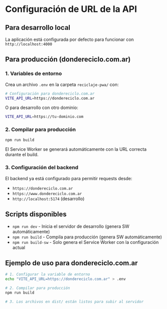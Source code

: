 # Configuración de URL de la API

## Para desarrollo local
La aplicación está configurada por defecto para funcionar con `http://localhost:4000`

## Para producción (dondereciclo.com.ar)

### 1. Variables de entorno
Crea un archivo `.env` en la carpeta `reciclaje-pwa/` con:
```bash
# Configuración para dondereciclo.com.ar
VITE_API_URL=https://dondereciclo.com.ar
```

O para desarrollo con otro dominio:
```bash
VITE_API_URL=https://tu-dominio.com
```

### 2. Compilar para producción
```bash
npm run build
```

El Service Worker se generará automáticamente con la URL correcta durante el build.

### 3. Configuración del backend
El backend ya está configurado para permitir requests desde:
- `https://dondereciclo.com.ar`
- `https://www.dondereciclo.com.ar`
- `http://localhost:5174` (desarrollo)

## Scripts disponibles

- `npm run dev` - Inicia el servidor de desarrollo (genera SW automáticamente)
- `npm run build` - Compila para producción (genera SW automáticamente)
- `npm run build-sw` - Solo genera el Service Worker con la configuración actual

## Ejemplo de uso para dondereciclo.com.ar

```bash
# 1. Configurar la variable de entorno
echo "VITE_API_URL=https://dondereciclo.com.ar" > .env

# 2. Compilar para producción
npm run build

# 3. Los archivos en dist/ están listos para subir al servidor
```